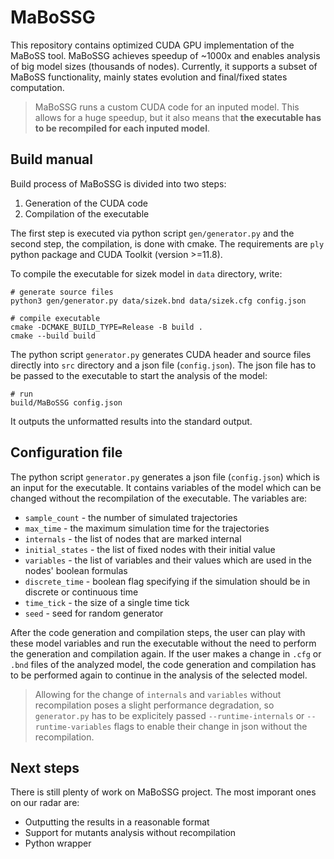 # MaBoSSG

This repository contains optimized CUDA GPU implementation of the MaBoSS tool. MaBoSSG achieves speedup of ~1000x and enables analysis of big model sizes (thousands of nodes). Currently, it supports a subset of MaBoSS functionality, mainly states evolution and final/fixed states computation.

> MaBoSSG runs a custom CUDA code for an inputed model. This allows for a huge speedup, but it also means that **the executable has to be recompiled for each inputed model**.     

## Build manual

Build process of MaBoSSG is divided into two steps:
1. Generation of the CUDA code
2. Compilation of the executable

The first step is executed via python script `gen/generator.py` and the second step, the compilation, is done with cmake.
The requirements are `ply` python package and CUDA Toolkit (version >=11.8).

To compile the executable for sizek model in `data` directory, write:
```
# generate source files
python3 gen/generator.py data/sizek.bnd data/sizek.cfg config.json

# compile executable
cmake -DCMAKE_BUILD_TYPE=Release -B build .
cmake --build build
``` 

The python script `generator.py` generates CUDA header and source files directly into `src` directory and a json file (`config.json`). The json file has to be passed to the executable to start the analysis of the model:
```
# run
build/MaBoSSG config.json
```

It outputs the unformatted results into the standard output.

## Configuration file

The python script `generator.py` generates a json file (`config.json`) which is an input for the executable. It contains variables of the model which can be changed without the recompilation of the executable. The variables are:
- `sample_count` - the number of simulated trajectories
- `max_time` - the maximum simulation time for the trajectories
- `internals` - the list of nodes that are marked internal
- `initial_states` - the list of fixed nodes with their initial value
- `variables` - the list of variables and their values which are used in the nodes' boolean formulas
- `discrete_time` - boolean flag specifying if the simulation should be in discrete or continuous time
- `time_tick` - the size of a single time tick
- `seed` - seed for random generator

After the code generation and compilation steps, the user can play with these model variables and run the executable without the need to perform the generation and compilation again. If the user makes a change in `.cfg` or `.bnd` files of the analyzed model, the code generation and compilation has to be performed again to continue in the analysis of the selected model.

> Allowing for the change of `internals` and `variables` without recompilation poses a slight performance degradation, so `generator.py` has to be explicitely passed `--runtime-internals` or `--runtime-variables` flags to enable their change in json without the recompilation. 

## Next steps

There is still plenty of work on MaBoSSG project. The most imporant ones on our radar are:
- Outputting the results in a reasonable format
- Support for mutants analysis without recompilation
- Python wrapper 